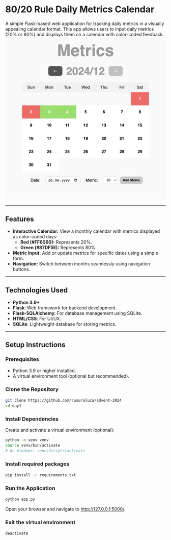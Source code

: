 # **80/20 Rule Daily Metrics Calendar**

A simple Flask-based web application for tracking daily metrics in a visually appealing calendar format. This app allows users to input daily metrics (20% or 80%) and displays them on a calendar with color-coded feedback.
![app view](img.png)

---

## **Features**
- **Interactive Calendar:** View a monthly calendar with metrics displayed as color-coded days:
  - **Red (#FF6060):** Represents 20%.
  - **Green (#87DF5E):** Represents 80%.
- **Metric Input:** Add or update metrics for specific dates using a simple form.
- **Navigation:** Switch between months seamlessly using navigation buttons.

---

## **Technologies Used**
- **Python 3.9+**
- **Flask**: Web framework for backend development.
- **Flask-SQLAlchemy**: For database management using SQLite.
- **HTML/CSS**: For UI/UX.
- **SQLite**: Lightweight database for storing metrics.

---

## **Setup Instructions**

### **Prerequisites**
- Python 3.9 or higher installed.
- A virtual environment tool (optional but recommended).

### **Clone the Repository**
```bash
git clone https://github.com/rusuraluca/advent-2024
cd day1
```

### **Install Dependencies**
Create and activate a virtual environment (optional):
```bash
python -m venv venv
source venv/bin/activate  
# On Windows: venv\Scripts\activate
```

### **Install required packages**
```bash
pip install -r requirements.txt
```

### **Run the Application**
```bash
python app.py
```

Open your browser and navigate to http://127.0.0.1:5000/.

### **Exit the virtual environment**
```bash
deactivate
```
